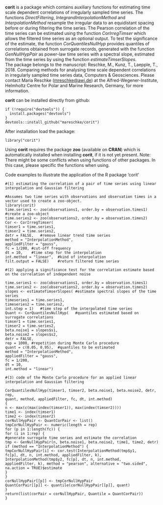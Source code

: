 **corit** is a package which contains auxiliary functions for estimating time scale dependent correlations of irregularly sampled time series. The functions *DirectFiltering*, *IntegrandInterpolationMethod* and *InterpolationMethod* resample the irregular data to an equidistant spacing before or during filtering the time series. The Pearson correlation of the time series can be estimated using the function *CorIrregTimser* which allows the filtered time series as an optional output. To test the significance of the estimate, the function *CorQuantilesNullHyp* provides quantiles of correlations obtained from surrogate records, generated with the function *GenNullHypPair* as power-law time series with a spectral slope, estimated from the time series by using the function *estimateTimserSlopes*.   
The package belongs to the manuscript:
Reschke, M., Kunz, T., Laepple, T., 2018. Comparing methods for analysing time scale dependent correlations in irregularly sampled time series data, Computers & Geosciences. 
Please contact Maria Reschke (mreschke@awi.de) at the Alfred-Wegener-Institute, Helmholtz Centre for Polar and Marine Research, Germany, for more information.
 
**corit** can be installed directly from github:
```
if (!require("devtools")) {   
  install.packages("devtools")   
}   
devtools::install_github("mareschke/corit")
``` 
After installation load the package:   
```
library("corit")
``` 
Using **corit** requires the package **zoo** (available on **CRAN**) which is automatically installed when installing **corit**, if it is not yet present. Note: There might be some conflicts when using functions of other packages. In this case, please specific the functions when using.


Code examples to illustrate the application of the R package ‘corit’

```
#(1) estimating the correlation of a pair of time series using linear interpolation and Gaussian filtering

#Assumes two time series with observations and observation times in a vector used to create a zoo-object.  
library(corit)
time.series1 <- zoo(observations1, order.by = observation.times1)	#create a zoo-object
time.series2 <- zoo(observations2, order.by = observation.times2)
Cor <- CorIrregTimser(
timser1 = time.series1,
timser2 = time.series2,
detr = FALSE,	#remove linear trend time series
method = "InterpolationMethod",
appliedFilter = "gauss",
fc = 1/200,	#cut-off frequency
dt = 10,	#time step for the interpolation
int.method = "linear",	#kind of interpolation
filt.output = FALSE)	#return filtered time series 
```

```
#(2) applying a significance test for the correlation estimate based on the correlation of independent noise

time.series1 <- zoo(observations1, order.by = observation.times1)
time.series2 <- zoo(observations2, order.by = observation.times2)
slopes <- estimateTimserSlopes(	#estimate spectral slopes of the time series
timeseries1 = time.series1,
timeseries2 = time.series2,
int.step = 1)	#time step of the interpolated time series
Quant <- CorQuantilesNullHyp(	#quantiles estimated based on surrogate correlations
timser1 = time.series1,
timser2 = time.series2,
beta.noise1 = slopes$s1,
beta.noise2 = slopes$s2,
detr = FALSE,
rep = 1000,	#repetition during Monte Carlo procedure
quant = c(0.05, 0.95),	#quantiles to be estimated
method = "InterpolationMethod",
appliedFilter = "gauss",
fc = 1/200,
dt = 10,
int.method = "linear")
```

```
#(3) code of the Monte Carlo procedure for an applied linear interpolation and Gaussian filtering

CorQuantilesNullHyp(timser1, timser2, beta.noise1, beta.noise2, detr, rep, 
quant, method, appliedFilter, fc, dt, int.method) 
{
n <- max(c(max(index(timser1)), max(index(timser2))))
time1 <- index(timser1)
time2 <- index(timser2)
corNullHypPair <- QuantCorPair <- list()
tmpCorNullHypPair <- numeric(length = rep)
for (p in 1:length(fc)) {
for (i in 1:rep) {
#generate surrogate time series and estimate the correlation
tmp <- GenNullHypPair(n, beta.noise1, beta.noise2, time1, time2, detr)
if (method == "InterpolationMethod") {
tmpCorNullHypPair[i] <- cor.test(InterpolationMethod(tmp$y1, 
fc[p], dt, n, int.method, appliedFilter, k), 
InterpolationMethod(tmp$y2, fc[p], dt, n, int.method, 
appliedFilter, k), method = "pearson", alternative = "two.sided", 
na.action = TRUE)$estimate
}
}
corNullHypPair[[p]] <- tmpCorNullHypPair
QuantCorPair[[p]] <- quantile(corNullHypPair[[p]], quant)
}
return(list(corPair = corNullHypPair, Quantile = QuantCorPair))
}
```
